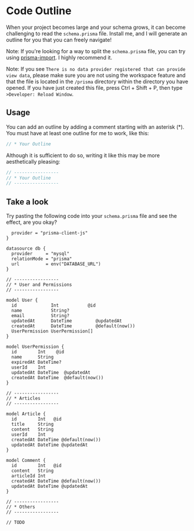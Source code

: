 # Code Outline

When your project becomes large and your schema grows, it can become challenging to read the `schema.prisma` file. Install me, and I will generate an outline for you that you can freely navigate!

Note: If you're looking for a way to split the `schema.prisma` file, you can try using [prisma-import](https://github.com/ajmnz/prisma-import). I highly recommend it.

Note: If you see `There is no data provider registered that can provide view data`, please make sure you are not using the workspace feature and that the file is located in the `/prisma` directory within the directory you have opened. If you have just created this file, press Ctrl + Shift + P, then type `>Developer: Reload Window`.

## Usage

You can add an outline by adding a comment starting with an asterisk (\*). You must have at least one outline for me to work, like this:

```ts
// * Your Outline
```

Although it is sufficient to do so, writing it like this may be more aesthetically pleasing:

```ts
// -----------------
// * Your Outline
// -----------------
```

## Take a look

Try pasting the following code into your `schema.prisma` file and see the effect, are you okay?

```tsgenerator client {
  provider = "prisma-client-js"
}

datasource db {
  provider     = "mysql"
  relationMode = "prisma"
  url          = env("DATABASE_URL")
}

// -----------------
// * User and Permissions
// -----------------

model User {
  id             Int           @id
  name           String?
  email          String?
  updatedAt      DateTime         @updatedAt
  createdAt      DateTime         @default(now())
  UserPermission UserPermission[]
}

model UserPermission {
  id        Int    @id
  name      String
  expiredAt DateTime?
  userId    Int
  updatedAt DateTime  @updatedAt
  createdAt DateTime  @default(now())
}

// -----------------
// * Articles
// -----------------

model Article {
  id        Int   @id
  title     String
  content   String
  userId    Int
  createdAt DateTime @default(now())
  updatedAt DateTime @updatedAt
}

model Comment {
  id        Int   @id
  content   String
  articleId Int
  createdAt DateTime @default(now())
  updatedAt DateTime @updatedAt
}

// -----------------
// * Others
// -----------------

// TODO

```
